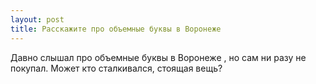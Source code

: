 ```yaml
---
layout: post 
title: Расскажите про объемные буквы в Воронеже 
--- 
```

Давно слышал про объемные буквы в Воронеже , но сам ни разу не покупал. Может кто сталкивался, стоящая вещь?